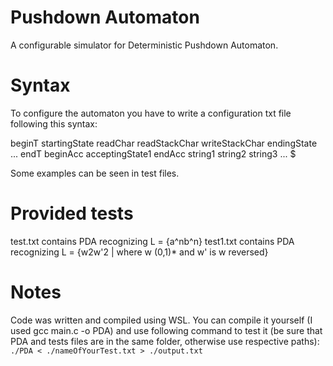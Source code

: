 # Pushdown Automaton
A configurable simulator for Deterministic Pushdown Automaton.

# Syntax
To configure the automaton you have to write a configuration txt file following this syntax:

beginT
startingState readChar readStackChar writeStackChar endingState
...
endT
beginAcc
acceptingState1
endAcc
string1
string2
string3
...
$

Some examples can be seen in test files.

# Provided tests
test.txt contains PDA recognizing L = {a^nb^n}
test1.txt contains PDA recognizing L = {w2w'2 | where w (0,1)* and w' is w reversed}

# Notes
Code was written and compiled using WSL.
You can compile it yourself (I used gcc main.c -o PDA) and use following command to test it (be sure that PDA and tests files are in the same folder, otherwise use respective paths):
`./PDA < ./nameOfYourTest.txt > ./output.txt`
